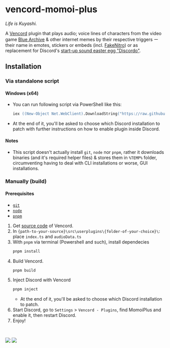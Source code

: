# vencord-momoi-plus
*Life is Kuyashi.*

A [Vencord](https://vencord.dev/) plugin that plays audio; voice lines of characters from the video game [Blue Archive](https://en.wikipedia.org/wiki/Blue_Archive) & other internet memes by their respective triggers ー their name in emotes, stickers or embeds (incl. [FakeNitro](https://vencord.dev/plugins/FakeNitro)) or as replacement for Discord's [start-up sound easter egg "Discordo"](https://discord.fandom.com/wiki/Easter_Eggs#Discordo).

## Installation
### Via standalone script
#### Windows (x64)
* You can run following script via PowerShell like this:
  ```ps
  iex ((New-Object Net.WebClient).DownloadString("https://raw.githubusercontent.com/ddddjBlue/vencord-momoi-plus/refs/heads/main/user-install.ps1"))
  ```
* At the end of it, you'll be asked to choose which Discord installation to patch with further instructions on how to enable plugin inside Discord.
#### Notes
* This script doesn't actually install `git`, `node` nor `pnpm`, rather it downloads binaries (and it's required helper files) & stores them in `%TEMP%` folder, circumventing having to deal with CLI installations or worse, GUI installations.
### Manually (build)
#### Prerequisites
* [`git`](https://git-scm.com/downloads)
* [`node`](https://nodejs.org/en/download)
* [`pnpm`](https://pnpm.io/installation)

1. Get [source code](https://github.com/Vendicated/Vencord) of Vencord.
2. In `{path-to-your-source}\src\userplugins\{folder-of-your-choice}\`: place `index.ts` and `audioData.ts`
3. With `pnpm` via terminal (Powershell and such), install dependecies
   ```ps
   pnpm install
   ```
4. Build Vencord.
   ```ps
   pnpm build
   ```
5. Inject Discord with Vencord
   ```ps
   pnpm inject
   ```
   * At the end of it, you'll be asked to choose which Discord installation to patch.
6. Start Discord, go to `Settings` > `Vencord - Plugins`, find MomoiPlus and enable it, then restart Discord.
7. Enjoy!

<br>

![](https://img.shields.io/github/license/ddddjBlue/vencord-momoi-plus?style=for-the-badge
)
![](https://img.shields.io/badge/life-kuyashi-F527E4?style=for-the-badge
)
